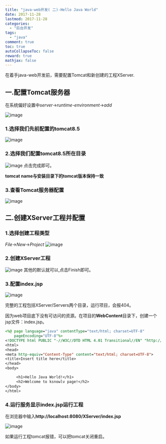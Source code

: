 ```yaml
---
title: "java-web开发( 二)-Hello Java World"
date: 2017-11-28
lastmod: 2017-11-28
categories:
  - "后台开发"
tags:
  - "java"
comment: true
toc: true
autoCollapseToc: false
reward: true
mathjax: false
---
```


在着手java-web开发前，需要配置Tomcat和新创建的工程XServer.
 <!--more-->

## 一.配置Tomcat服务器

在系统偏好设置中*server*->*runtime-environment*->*add*

![image](/images/post/2017-11-28-javawebkai-fa-2/runtime-environment-config.png) 

### 1.选择我们先前配置的tomcat8.5

![image](/images/post/2017-11-28-javawebkai-fa-2/runtime-environment-config1.png) 

### 2.选择我们配置tomcat8.5所在目录

![image](/images/post/2017-11-28-javawebkai-fa-2/runtime-environment-config2.png) 
点击完成即可。

**tomcat  name与安装目录下的tomcat版本保持一致**

### 3.查看Tomcat服务器配置

![image](/images/post/2017-11-28-javawebkai-fa-2/runtime-environment-config3.png) 

## 二.创建XServer工程并配置

### 1.选择创建工程类型

*File*->*New*->*Project*
![image](/images/post/2017-11-28-javawebkai-fa-2/new_project_type.png)

### 2.创建XServer工程

![image](/images/post/2017-11-28-javawebkai-fa-2/new_project_xserver.png)
其他的默认就可以,点击Finish即可。

### 3.配置index.jsp

![image](/images/post/2017-11-28-javawebkai-fa-2/new_project_index_jsp.png)

完整的工程包括XServer/Servers两个目录，运行项目，会报404。

因为web项目底下没有可访问的资源。在项目的**WebContent**目录下，创建一个jsp文件：index.jsp。

```jsp
<%@ page language="java" contentType="text/html; charset=UTF-8"
    pageEncoding="UTF-8"%>
<!DOCTYPE html PUBLIC "-//W3C//DTD HTML 4.01 Transitional//EN" "http://www.w3.org/TR/html4/loose.dtd">
<html>
<head>
<meta http-equiv="Content-Type" content="text/html; charset=UTF-8">
<title>Insert title here</title>
</head>
<body>

     <h1>Hello Java World!</h1>  
     <h2>Welcome to ksnowlv page!</h2>
</body>
</html>
```

### 4.运行服务显示index.jsp运行工程

在浏览器中输入**http://localhost:8080/XServer/index.jsp**

![image](/images/post/2017-11-28-javawebkai-fa-2/new_project_xserver_result.png)

如果运行工程tomcat报错，可以把tomcat关闭重启。
